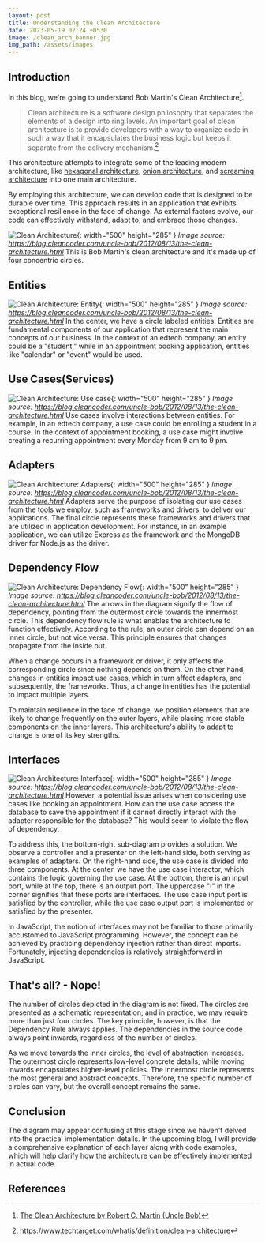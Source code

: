 ```yaml
---
layout: post
title: Understanding the Clean Architecture
date: 2023-05-19 02:24 +0530
image: /clean_arch_banner.jpg
img_path: /assets/images
---
```

## Introduction

In this blog, we're going to understand Bob Martin's Clean Architecture[^footnote1].

>Clean architecture is a software design philosophy that separates the elements of a design into ring levels. 
An important goal of clean architecture is to provide developers with a way to organize code in such a way that it encapsulates the business logic 
but keeps it separate from the delivery mechanism.[^footnote2]

This architecture attempts to integrate some of the leading modern architecture, like 
[hexagonal architecture](https://medium.com/ssense-tech/hexagonal-architecture-there-are-always-two-sides-to-every-story-bc0780ed7d9c), 
[onion architecture](https://medium.com/expedia-group-tech/onion-architecture-deed8a554423), and 
[screaming architecture](https://blog.cleancoder.com/uncle-bob/2011/09/30/Screaming-Architecture.html) into one main architecture.

By employing this architecture, we can develop code that is designed to be durable over time. This approach results in an application that exhibits exceptional resilience in the face of change. As external factors evolve, our code can effectively withstand, adapt to, and embrace those changes.

![Clean Architecture](/clean_arch.jpeg){: width="500" height="285" }
_Image source: https://blog.cleancoder.com/uncle-bob/2012/08/13/the-clean-architecture.html_
This is Bob Martin's clean architecture and it's made up of four concentric circles.

## Entities

![Clean Architecture: Entity](/clean_arch_entity.png){: width="500" height="285" }
_Image source: https://blog.cleancoder.com/uncle-bob/2012/08/13/the-clean-architecture.html_
In the center, we have a circle labeled entities. Entities are fundamental components of our application that represent the main concepts of our business. In the context of an edtech company, an entity could be a "student," while in an appointment booking application, entities like "calendar" or "event" would be used.

## Use Cases(Services)

![Clean Architecture: Use case](/clean_arch_service.png){: width="500" height="285" }
_Image source: https://blog.cleancoder.com/uncle-bob/2012/08/13/the-clean-architecture.html_
Use cases involve interactions between entities. For example, in an edtech company, a use case could be enrolling a student in a course. In the context of appointment booking, a use case might involve creating a recurring appointment every Monday from 9 am to 9 pm.

## Adapters

![Clean Architecture: Adapters](/clean_arch_controller.png){: width="500" height="285" }
_Image source: https://blog.cleancoder.com/uncle-bob/2012/08/13/the-clean-architecture.html_
Adapters serve the purpose of isolating our use cases from the tools we employ, such as frameworks and drivers, to deliver our applications. The final circle represents these frameworks and drivers that are utilized in application development. For instance, in an example application, we can utilize Express as the framework and the MongoDB driver for Node.js as the driver.

## Dependency Flow

![Clean Architecture: Dependency Flow](/clean_arch_dependency_flow.png){: width="500" height="285" }
_Image source: https://blog.cleancoder.com/uncle-bob/2012/08/13/the-clean-architecture.html_
The arrows in the diagram signify the flow of dependency, pointing from the outermost circle towards the innermost circle. This dependency flow rule is what enables the architecture to function effectively. According to the rule, an outer circle can depend on an inner circle, but not vice versa. This principle ensures that changes propagate from the inside out.

When a change occurs in a framework or driver, it only affects the corresponding circle since nothing depends on them. On the other hand, changes in entities impact use cases, which in turn affect adapters, and subsequently, the frameworks. Thus, a change in entities has the potential to impact multiple layers.

To maintain resilience in the face of change, we position elements that are likely to change frequently on the outer layers, while placing more stable components on the inner layers. This architecture's ability to adapt to change is one of its key strengths.

## Interfaces

![Clean Architecture: Interface](/clean_arch_interface.png){: width="500" height="285" }
_Image source: https://blog.cleancoder.com/uncle-bob/2012/08/13/the-clean-architecture.html_
However, a potential issue arises when considering use cases like booking an appointment. How can the use case access the database to save the appointment if it cannot directly interact with the adapter responsible for the database? This would seem to violate the flow of dependency. 

To address this, the bottom-right sub-diagram provides a solution. We observe a controller and a presenter on the left-hand side, both serving as examples of adapters.
On the right-hand side, the use case is divided into three components. At the center, we have the use case interactor, which contains the logic governing the use case. 
At the bottom, there is an input port, while at the top, there is an output port. The uppercase "I" in the corner signifies that these ports are interfaces. 
The use case input port is satisfied by the controller, while the use case output port is implemented or satisfied by the presenter.

In JavaScript, the notion of interfaces may not be familiar to those primarily accustomed to JavaScript programming. However, the concept can be achieved by practicing dependency injection rather than direct imports. Fortunately, injecting dependencies is relatively straightforward in JavaScript.
 
## That's all? - Nope!

The number of circles depicted in the diagram is not fixed. The circles are presented as a schematic representation, and in practice, we may require more than just four circles. The key principle, however, is that the Dependency Rule always applies. The dependencies in the source code always point inwards, regardless of the number of circles.

As we move towards the inner circles, the level of abstraction increases. The outermost circle represents low-level concrete details, 
while moving inwards encapsulates higher-level policies. The innermost circle represents the most general and abstract concepts. 
Therefore, the specific number of circles can vary, but the overall concept remains the same.

## Conclusion

The diagram may appear confusing at this stage since we haven't delved into the practical implementation details. 
In the upcoming blog, I will provide a comprehensive explanation of each layer along with code examples, which will help clarify how the architecture can be effectively implemented in actual code.

## References
[^footnote1]: [The Clean Architecture by Robert C. Martin (Uncle Bob)](https://blog.cleancoder.com/uncle-bob/2012/08/13/the-clean-architecture.html)
[^footnote2]: <https://www.techtarget.com/whatis/definition/clean-architecture>

